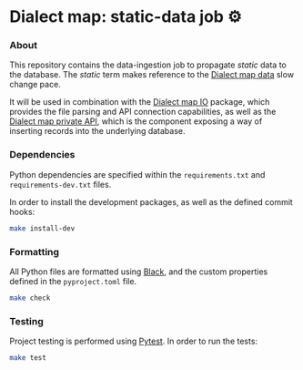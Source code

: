 # Dialect map: static-data job ⚙️

### About
This repository contains the data-ingestion job to propagate _static_ data to the database.
The _static_ term makes reference to the [Dialect map data][dialect-map-data] slow change pace.

It will be used in combination with the [Dialect map IO][dialect-map-io] package, which provides the file parsing
and API connection capabilities, as well as the [Dialect map private API][dialect-map-api], which is the component
exposing a way of inserting records into the underlying database.


### Dependencies
Python dependencies are specified within the `requirements.txt` and `requirements-dev.txt` files.

In order to install the development packages, as well as the defined commit hooks:
```sh
make install-dev
```


### Formatting
All Python files are formatted using [Black][black-web], and the custom properties defined
in the `pyproject.toml` file.
```sh
make check
```


### Testing
Project testing is performed using [Pytest][pytest-web]. In order to run the tests:
```sh
make test
```


[black-web]: https://black.readthedocs.io/en/stable/
[dialect-map-data]: https://github.com/dialect-map/dialect-map-data
[dialect-map-io]: https://github.com/dialect-map/dialect-map-io
[dialect-map-api]: https://github.com/dialect-map/dialect-map-private-api
[pytest-web]: https://docs.pytest.org/en/latest/#
